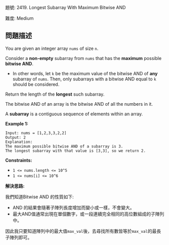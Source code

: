 題號: 2419. Longest Subarray With Maximum Bitwise AND

難度: Medium

## 問題描述
You are given an integer array `nums` of size `n`.

Consider a **non-empty** subarray from `nums` that has the **maximum** possible **bitwise AND**.

- In other words, let `k` be the maximum value of the bitwise AND of **any** subarray of `nums`. Then, only subarrays with a bitwise AND equal to `k` should be considered.

Return the length of the **longest** such subarray.

The bitwise AND of an array is the bitwise AND of all the numbers in it.

A **subarray** is a contiguous sequence of elements within an array.

**Example 1:**
```
Input: nums = [1,2,3,3,2,2]
Output: 2
Explanation:
The maximum possible bitwise AND of a subarray is 3.
The longest subarray with that value is [3,3], so we return 2.
```

**Constraints:**

- `1 <= nums.length <= 10^5`
- `1 <= nums[i] <= 10^6`

**解決思路:**

我們知道Bitwise AND 的性質如下:
- AND 的結果會隨著子陣列長度增加而變小或一樣，不會變大。
- 最大AND值通常出現在單個數字，或一段連續完全相同的高位數組成的子陣列中。

因此我只要知道陣列中的最大值`max_val`後，去尋找所有數皆等於`max_val`的最長子陣列即可。